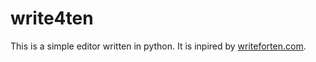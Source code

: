 write4ten
=========

This is a simple editor written in python. It is inpired by [writeforten.com](http://writeforten.com/).